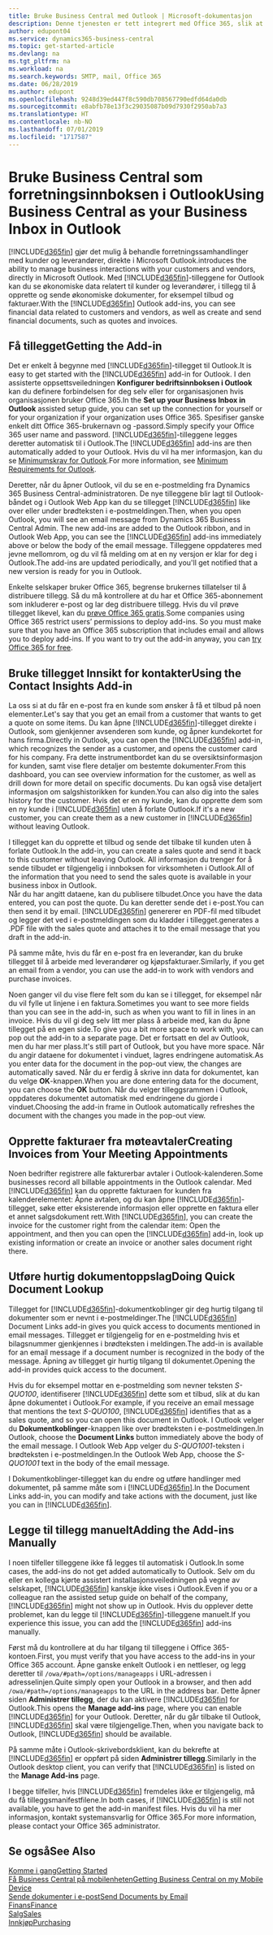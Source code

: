 ```yaml
---
title: Bruke Business Central med Outlook | Microsoft-dokumentasjon
description: Denne tjenesten er tett integrert med Office 365, slik at du kan behandle alle forretningssamhandlinger og e-postmeldinger med kunder og leverandører direkte i Outlook.
author: edupont04
ms.service: dynamics365-business-central
ms.topic: get-started-article
ms.devlang: na
ms.tgt_pltfrm: na
ms.workload: na
ms.search.keywords: SMTP, mail, Office 365
ms.date: 06/28/2019
ms.author: edupont
ms.openlocfilehash: 9248d39ed447f8c590db708567790edfd64da0db
ms.sourcegitcommit: e8abfb78e13f3c29035087b09d7930f2950ab7a3
ms.translationtype: HT
ms.contentlocale: nb-NO
ms.lasthandoff: 07/01/2019
ms.locfileid: "1717587"
---
```

# <a name="using-business-central-as-your-business-inbox-in-outlook"></a><span data-ttu-id="5eb2d-103">Bruke Business Central som forretningsinnboksen i Outlook</span><span class="sxs-lookup"><span data-stu-id="5eb2d-103">Using Business Central as your Business Inbox in Outlook</span></span>
[!INCLUDE[d365fin](includes/d365fin_md.md)] <span data-ttu-id="5eb2d-104">gjør det mulig å behandle forretningssamhandlinger med kunder og leverandører, direkte i Microsoft Outlook.</span><span class="sxs-lookup"><span data-stu-id="5eb2d-104">introduces the ability to manage business interactions with your customers and vendors, directly in Microsoft Outlook.</span></span> <span data-ttu-id="5eb2d-105">Med [!INCLUDE[d365fin](includes/d365fin_md.md)]-tilleggene for Outlook kan du se økonomiske data relatert til kunder og leverandører, i tillegg til å opprette og sende økonomiske dokumenter, for eksempel tilbud og fakturaer.</span><span class="sxs-lookup"><span data-stu-id="5eb2d-105">With the [!INCLUDE[d365fin](includes/d365fin_md.md)] Outlook add-ins, you can see financial data related to customers and vendors, as well as create and send financial documents, such as quotes and invoices.</span></span>  

## <a name="getting-the-add-in"></a><span data-ttu-id="5eb2d-106">Få tillegget</span><span class="sxs-lookup"><span data-stu-id="5eb2d-106">Getting the Add-in</span></span>
<span data-ttu-id="5eb2d-107">Det er enkelt å begynne med [!INCLUDE[d365fin](includes/d365fin_md.md)]-tillegget til Outlook.</span><span class="sxs-lookup"><span data-stu-id="5eb2d-107">It is easy to get started with the [!INCLUDE[d365fin](includes/d365fin_md.md)] add-in for Outlook.</span></span> <span data-ttu-id="5eb2d-108">I den assisterte oppsettsveiledningen **Konfigurer bedriftsinnboksen i Outlook** kan du definere forbindelsen for deg selv eller for organisasjonen hvis organisasjonen bruker Office 365.</span><span class="sxs-lookup"><span data-stu-id="5eb2d-108">In the **Set up your Business Inbox in Outlook** assisted setup guide, you can set up the connection for yourself or for your organization if your organization uses Office 365.</span></span> <span data-ttu-id="5eb2d-109">Spesifiser ganske enkelt ditt Office 365-brukernavn og -passord.</span><span class="sxs-lookup"><span data-stu-id="5eb2d-109">Simply specify your Office 365 user name and password.</span></span> <span data-ttu-id="5eb2d-110">[!INCLUDE[d365fin](includes/d365fin_md.md)]-tilleggene legges deretter automatisk til i Outlook.</span><span class="sxs-lookup"><span data-stu-id="5eb2d-110">The [!INCLUDE[d365fin](includes/d365fin_md.md)] add-ins are then automatically added to your Outlook.</span></span> <span data-ttu-id="5eb2d-111">Hvis du vil ha mer informasjon, kan du se [Minimumskrav for Outlook](product-requirements.md#outlook).</span><span class="sxs-lookup"><span data-stu-id="5eb2d-111">For more information, see [Minimum Requirements for Outlook](product-requirements.md#outlook).</span></span>  

<span data-ttu-id="5eb2d-112">Deretter, når du åpner Outlook, vil du se en e-postmelding fra Dynamics 365 Business Central-administratoren. De nye tilleggene blir lagt til Outlook-båndet og i Outlook Web App kan du se tillegget [!INCLUDE[d365fin](includes/d365fin_md.md)] like over eller under brødteksten i e-postmeldingen.</span><span class="sxs-lookup"><span data-stu-id="5eb2d-112">Then, when you open Outlook, you will see an email message from Dynamics 365 Business Central Admin. The new add-ins are added to the Outlook ribbon, and in Outlook Web App, you can see the [!INCLUDE[d365fin](includes/d365fin_md.md)] add-ins immediately above or below the body of the email message.</span></span> <span data-ttu-id="5eb2d-113">Tilleggene oppdateres med jevne mellomrom, og du vil få melding om at en ny versjon er klar for deg i Outlook.</span><span class="sxs-lookup"><span data-stu-id="5eb2d-113">The add-ins are updated periodically, and you'll get notified that a new version is ready for you in Outlook.</span></span>  

<span data-ttu-id="5eb2d-114">Enkelte selskaper bruker Office 365, begrense brukernes tillatelser til å distribuere tillegg. Så du må kontrollere at du har et Office 365-abonnement som inkluderer e-post og lar deg distribuere tillegg. Hvis du vil prøve tillegget likevel, kan du [prøve Office 365 gratis](https://products.office.com/try).</span><span class="sxs-lookup"><span data-stu-id="5eb2d-114">Some companies using Office 365 restrict users’ permissions to deploy add-ins. So you must make sure that you have an Office 365 subscription that includes email and allows you to deploy add-ins. If you want to try out the add-in anyway, you can [try Office 365 for free](https://products.office.com/try).</span></span>  

## <a name="using-the-contact-insights-add-in"></a><span data-ttu-id="5eb2d-115">Bruke tillegget Innsikt for kontakter</span><span class="sxs-lookup"><span data-stu-id="5eb2d-115">Using the Contact Insights Add-in</span></span>
<span data-ttu-id="5eb2d-116">La oss si at du får en e-post fra en kunde som ønsker å få et tilbud på noen elementer.</span><span class="sxs-lookup"><span data-stu-id="5eb2d-116">Let's say that you get an email from a customer that wants to get a quote on some items.</span></span> <span data-ttu-id="5eb2d-117">Du kan åpne [!INCLUDE[d365fin](includes/d365fin_md.md)]-tillegget direkte i Outlook, som gjenkjenner avsenderen som kunde, og åpner kundekortet for hans firma.</span><span class="sxs-lookup"><span data-stu-id="5eb2d-117">Directly in Outlook, you can open the [!INCLUDE[d365fin](includes/d365fin_md.md)] add-in, which recognizes the sender as a customer, and opens the customer card for his company.</span></span> <span data-ttu-id="5eb2d-118">Fra dette instrumentbordet kan du se oversiktsinformasjon for kunden, samt vise flere detaljer om bestemte dokumenter.</span><span class="sxs-lookup"><span data-stu-id="5eb2d-118">From this dashboard, you can see overview information for the customer, as well as drill down for more detail on specific documents.</span></span> <span data-ttu-id="5eb2d-119">Du kan også vise detaljert informasjon om salgshistorikken for kunden.</span><span class="sxs-lookup"><span data-stu-id="5eb2d-119">You can also dig into the sales history for the customer.</span></span> <span data-ttu-id="5eb2d-120">Hvis det er en ny kunde, kan du opprette dem som en ny kunde i [!INCLUDE[d365fin](includes/d365fin_md.md)] uten å forlate Outlook.</span><span class="sxs-lookup"><span data-stu-id="5eb2d-120">If it's a new customer, you can create them as a new customer in [!INCLUDE[d365fin](includes/d365fin_md.md)] without leaving Outlook.</span></span>  

<span data-ttu-id="5eb2d-121">I tillegget kan du opprette et tilbud og sende det tilbake til kunden uten å forlate Outlook.</span><span class="sxs-lookup"><span data-stu-id="5eb2d-121">In the add-in, you can create a sales quote and send it back to this customer without leaving Outlook.</span></span> <span data-ttu-id="5eb2d-122">All informasjon du trenger for å sende tilbudet er tilgjengelig i innboksen for virksomheten i Outlook.</span><span class="sxs-lookup"><span data-stu-id="5eb2d-122">All of the information that you need to send the sales quote is available in your business inbox in Outlook.</span></span>  
<span data-ttu-id="5eb2d-123">Når du har angitt dataene, kan du publisere tilbudet.</span><span class="sxs-lookup"><span data-stu-id="5eb2d-123">Once you have the data entered, you can post the quote.</span></span> <span data-ttu-id="5eb2d-124">Du kan deretter sende det i e-post.</span><span class="sxs-lookup"><span data-stu-id="5eb2d-124">You can then send it by email.</span></span> [!INCLUDE[d365fin](includes/d365fin_md.md)] <span data-ttu-id="5eb2d-125">genererer en PDF-fil med tilbudet og legger det ved i e-postmeldingen som du kladder i tillegget.</span><span class="sxs-lookup"><span data-stu-id="5eb2d-125">generates a .PDF file with the sales quote and attaches it to the email message that you draft in the add-in.</span></span>  

<span data-ttu-id="5eb2d-126">På samme måte, hvis du får en e-post fra en leverandør, kan du bruke tillegget til å arbeide med leverandører og kjøpsfakturaer.</span><span class="sxs-lookup"><span data-stu-id="5eb2d-126">Similarly, if you get an email from a vendor, you can use the add-in to work with vendors and purchase invoices.</span></span>  

<span data-ttu-id="5eb2d-127">Noen ganger vil du vise flere felt som du kan se i tillegget, for eksempel når du vil fylle ut linjene i en faktura.</span><span class="sxs-lookup"><span data-stu-id="5eb2d-127">Sometimes you want to see more fields than you can see in the add-in, such as when you want to fill in lines in an invoice.</span></span> <span data-ttu-id="5eb2d-128">Hvis du vil gi deg selv litt mer plass å arbeide med, kan du åpne tillegget på en egen side.</span><span class="sxs-lookup"><span data-stu-id="5eb2d-128">To give you a bit more space to work with, you can pop out the add-in to a separate page.</span></span> <span data-ttu-id="5eb2d-129">Det er fortsatt en del av Outlook, men du har mer plass.</span><span class="sxs-lookup"><span data-stu-id="5eb2d-129">It's still part of Outlook, but you have more space.</span></span> <span data-ttu-id="5eb2d-130">Når du angir dataene for dokumentet i vinduet, lagres endringene automatisk.</span><span class="sxs-lookup"><span data-stu-id="5eb2d-130">As you enter data for the document in the pop-out view, the changes are automatically saved.</span></span> <span data-ttu-id="5eb2d-131">Når du er ferdig å skrive inn data for dokumentet, kan du velge **OK**-knappen.</span><span class="sxs-lookup"><span data-stu-id="5eb2d-131">When you are done entering data for the document, you can choose the **OK** button.</span></span> <span data-ttu-id="5eb2d-132">Når du velger tilleggsrammen i Outlook, oppdateres dokumentet automatisk med endringene du gjorde i vinduet.</span><span class="sxs-lookup"><span data-stu-id="5eb2d-132">Choosing the add-in frame in Outlook automatically refreshes the document with the changes you made in the pop-out view.</span></span>  

## <a name="creating-invoices-from-your-meeting-appointments"></a><span data-ttu-id="5eb2d-133">Opprette fakturaer fra møteavtaler</span><span class="sxs-lookup"><span data-stu-id="5eb2d-133">Creating Invoices from Your Meeting Appointments</span></span>
<span data-ttu-id="5eb2d-134">Noen bedrifter registrere alle fakturerbar avtaler i Outlook-kalenderen.</span><span class="sxs-lookup"><span data-stu-id="5eb2d-134">Some businesses record all billable appointments in the Outlook calendar.</span></span> <span data-ttu-id="5eb2d-135">Med [!INCLUDE[d365fin](includes/d365fin_md.md)] kan du opprette fakturaen for kunden fra kalenderelementet: Åpne avtalen, og du kan åpne [!INCLUDE[d365fin](includes/d365fin_md.md)]-tillegget, søke etter eksisterende informasjon eller opprette en faktura eller et annet salgsdokument rett.</span><span class="sxs-lookup"><span data-stu-id="5eb2d-135">With [!INCLUDE[d365fin](includes/d365fin_md.md)], you can create the invoice for the customer right from the calendar item: Open the appointment, and then you can open the [!INCLUDE[d365fin](includes/d365fin_md.md)] add-in, look up existing information or create an invoice or another sales document right there.</span></span>  

## <a name="doing-quick-document-lookup"></a><span data-ttu-id="5eb2d-136">Utføre hurtig dokumentoppslag</span><span class="sxs-lookup"><span data-stu-id="5eb2d-136">Doing Quick Document Lookup</span></span>
<span data-ttu-id="5eb2d-137">Tillegget for [!INCLUDE[d365fin](includes/d365fin_md.md)]-dokumentkoblinger gir deg hurtig tilgang til dokumenter som er nevnt i e-postmeldinger.</span><span class="sxs-lookup"><span data-stu-id="5eb2d-137">The [!INCLUDE[d365fin](includes/d365fin_md.md)] Document Links add-in gives you quick access to documents mentioned in email messages.</span></span> <span data-ttu-id="5eb2d-138">Tillegget er tilgjengelig for en e-postmelding hvis et bilagsnummer gjenkjennes i brødteksten i meldingen.</span><span class="sxs-lookup"><span data-stu-id="5eb2d-138">The add-in is available for an email message if a document number is recognized in the body of the message.</span></span> <span data-ttu-id="5eb2d-139">Åpning av tillegget gir hurtig tilgang til dokumentet.</span><span class="sxs-lookup"><span data-stu-id="5eb2d-139">Opening the add-in provides quick access to the document.</span></span>  

<span data-ttu-id="5eb2d-140">Hvis du for eksempel mottar en e-postmelding som nevner teksten *S-QUO100*, identifiserer [!INCLUDE[d365fin](includes/d365fin_md.md)] dette som et tilbud, slik at du kan åpne dokumentet i Outlook.</span><span class="sxs-lookup"><span data-stu-id="5eb2d-140">For example, if you receive an email message that mentions the text *S-QUO100*, [!INCLUDE[d365fin](includes/d365fin_md.md)] identifies that as a sales quote, and so you can open this document in Outlook.</span></span> <span data-ttu-id="5eb2d-141">I Outlook velger du **Dokumentkoblinger**-knappen like over brødteksten i e-postmeldingen.</span><span class="sxs-lookup"><span data-stu-id="5eb2d-141">In Outlook, choose the **Document Links** button immediately above the body of the email message.</span></span> <span data-ttu-id="5eb2d-142">I Outlook Web App velger du *S-QUO1001*-teksten i brødteksten i e-postmeldingen.</span><span class="sxs-lookup"><span data-stu-id="5eb2d-142">In the Outlook Web App, choose the *S-QUO1001* text in the body of the email message.</span></span>  

<span data-ttu-id="5eb2d-143">I Dokumentkoblinger-tillegget kan du endre og utføre handlinger med dokumentet, på samme måte som i [!INCLUDE[d365fin](includes/d365fin_md.md)].</span><span class="sxs-lookup"><span data-stu-id="5eb2d-143">In the Document Links add-in, you can modify and take actions with the document, just like you can in [!INCLUDE[d365fin](includes/d365fin_md.md)].</span></span>

## <a name="adding-the-add-ins-manually"></a><span data-ttu-id="5eb2d-144">Legge til tillegg manuelt</span><span class="sxs-lookup"><span data-stu-id="5eb2d-144">Adding the Add-ins Manually</span></span>
<span data-ttu-id="5eb2d-145">I noen tilfeller tilleggene ikke få legges til automatisk i Outlook.</span><span class="sxs-lookup"><span data-stu-id="5eb2d-145">In some cases, the add-ins do not get added automatically to Outlook.</span></span> <span data-ttu-id="5eb2d-146">Selv om du eller en kollega kjørte assistert installasjonsveiledningen på vegne av selskapet, [!INCLUDE[d365fin](includes/d365fin_md.md)] kanskje ikke vises i Outlook.</span><span class="sxs-lookup"><span data-stu-id="5eb2d-146">Even if you or a colleague ran the assisted setup guide on behalf of the company, [!INCLUDE[d365fin](includes/d365fin_md.md)] might not show up in Outlook.</span></span> <span data-ttu-id="5eb2d-147">Hvis du opplever dette problemet, kan du legge til [!INCLUDE[d365fin](includes/d365fin_md.md)]-tilleggene manuelt.</span><span class="sxs-lookup"><span data-stu-id="5eb2d-147">If you experience this issue, you can add the [!INCLUDE[d365fin](includes/d365fin_md.md)] add-ins manually.</span></span>  

<span data-ttu-id="5eb2d-148">Først må du kontrollere at du har tilgang til tilleggene i Office 365-kontoen.</span><span class="sxs-lookup"><span data-stu-id="5eb2d-148">First, you must verify that you have access to the add-ins in your Office 365 account.</span></span> <span data-ttu-id="5eb2d-149">Åpne ganske enkelt Outlook i en nettleser, og legg deretter til `/owa/#path=/options/manageapps` i URL-adressen i adresselinjen.</span><span class="sxs-lookup"><span data-stu-id="5eb2d-149">Quite simply open your Outlook in a browser, and then add `/owa/#path=/options/manageapps` to the URL in the address bar.</span></span> <span data-ttu-id="5eb2d-150">Dette åpner siden **Administrer tillegg**, der du kan aktivere [!INCLUDE[d365fin](includes/d365fin_md.md)] for Outlook.</span><span class="sxs-lookup"><span data-stu-id="5eb2d-150">This opens the **Manage add-ins** page, where you can enable [!INCLUDE[d365fin](includes/d365fin_md.md)] for your Outlook.</span></span> <span data-ttu-id="5eb2d-151">Deretter, når du går tilbake til Outlook, [!INCLUDE[d365fin](includes/d365fin_md.md)] skal være tilgjengelige.</span><span class="sxs-lookup"><span data-stu-id="5eb2d-151">Then, when you navigate back to Outlook, [!INCLUDE[d365fin](includes/d365fin_md.md)] should be available.</span></span>  

<span data-ttu-id="5eb2d-152">På samme måte i Outlook-skrivebordsklient, kan du bekrefte at [!INCLUDE[d365fin](includes/d365fin_md.md)] er oppført på siden **Administrer tillegg**.</span><span class="sxs-lookup"><span data-stu-id="5eb2d-152">Similarly in the Outlook desktop client, you can verify that [!INCLUDE[d365fin](includes/d365fin_md.md)] is listed on the **Manage Add-ins** page.</span></span>  

<span data-ttu-id="5eb2d-153">I begge tilfeller, hvis [!INCLUDE[d365fin](includes/d365fin_md.md)] fremdeles ikke er tilgjengelig, må du få tilleggsmanifestfilene.</span><span class="sxs-lookup"><span data-stu-id="5eb2d-153">In both cases, if [!INCLUDE[d365fin](includes/d365fin_md.md)] is still not available, you have to get the add-in manifest files.</span></span> <span data-ttu-id="5eb2d-154">Hvis du vil ha mer informasjon, kontakt systemansvarlig for Office 365.</span><span class="sxs-lookup"><span data-stu-id="5eb2d-154">For more information, please contact your Office 365 administrator.</span></span>

## <a name="see-also"></a><span data-ttu-id="5eb2d-155">Se også</span><span class="sxs-lookup"><span data-stu-id="5eb2d-155">See Also</span></span>

[<span data-ttu-id="5eb2d-156">Komme i gang</span><span class="sxs-lookup"><span data-stu-id="5eb2d-156">Getting Started</span></span>](product-get-started.md)  
[<span data-ttu-id="5eb2d-157">Få Business Central på mobilenheten</span><span class="sxs-lookup"><span data-stu-id="5eb2d-157">Getting Business Central on my Mobile Device</span></span>](install-mobile-app.md)  
[<span data-ttu-id="5eb2d-158">Sende dokumenter i e-post</span><span class="sxs-lookup"><span data-stu-id="5eb2d-158">Send Documents by Email</span></span>](ui-how-send-documents-email.md)  
[<span data-ttu-id="5eb2d-159">Finans</span><span class="sxs-lookup"><span data-stu-id="5eb2d-159">Finance</span></span>](finance.md)  
[<span data-ttu-id="5eb2d-160">Salg</span><span class="sxs-lookup"><span data-stu-id="5eb2d-160">Sales</span></span>](sales-manage-sales.md)  
[<span data-ttu-id="5eb2d-161">Innkjøp</span><span class="sxs-lookup"><span data-stu-id="5eb2d-161">Purchasing</span></span>](purchasing-manage-purchasing.md)  
